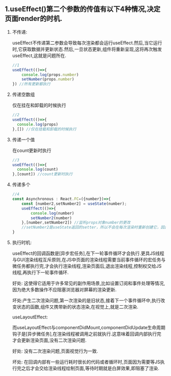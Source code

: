 ## 1.useEffect()第二个参数的传值有以下4种情况,决定页面render的时机.

1. 不传递:

   useEffect不传递第二参数会导致每次渲染都会运行useEffect.然后,当它运行时,它获取数据并更新状态.然后,一旦状态更新,组件将重新呈现,这将再次触发useEffect,这就是问题所在.

   ```js
   //1
   useEffect(()=>{
       console.log(props.number)
       setNumber(props.number)
   }) //所有更新都执行
   ```

2. 传递空数组

   仅在挂在和卸载的时候执行

   ```js
   //2
   useEffect(()=>{
     console.log(props)
   },[]) //仅在挂载和卸载的时候执行
   ```

3. 传递一个值

   在count更新时执行

   ```js
   //3
   useEffect(()=>{
     console.log(count)
   },[count]) //count更新时执行
   ```

4. 传递多个

   ```js
   //4
   const Asynchronous : React.FC=({number})=>{
       const [number2,setNumber2] = useState(number);
       useEffect(()=>{
           console.log(number)
           setNumber2(number)
       },[number,setNumber2]) //监听props对象number的更改
       //setNumber2是useState返回的setter，所以不会在每次渲染时重新创建它，因此effect只会运行一次
   }
   ```

5. 执行时机:

   useEffect的回调函数是[异步宏任务],在下一轮事件循环才会执行.更具JS线程与GUI渲染线程互斥原则,在JS中页面的渲染线程需要当前事件循环的宏任务与微任务都执行完,才会执行渲染线程,渲染页面后,退出渲染线程,控制权交给JS线程,再执行下一轮事件循环.

   好处: 这使得它适用于许多常见的副作用场景,比如设置订阅和事件处理等情况,因为绝大多数操作不应阻塞浏览器对屏幕的渲染更新.

   坏处:产生二次渲染问题,第一次渲染的是旧状态,接着下一个事件循环中,执行改变状态的函数,组件又携带新的状态渲染,在视觉上,就是二次渲染.

   useLayoutEffect:

   而useLayoutEffect与componentDidMount,componentDidUpdate生命周期钩子是[异步微任务],在渲染线程被调用之前就执行.这意味着回调内部执行完才会更新渲染页面,没有二次渲染问题.

   好处: 没有二次渲染问题,页面视觉行为一致.

   坏处: 在回调内部有一些运行耗时很长的代码或者循环时,页面因为需要等JS执行完之后才会交给渲染线程绘制页面,等待时期就是白屏效果,即阻塞了渲染.

   